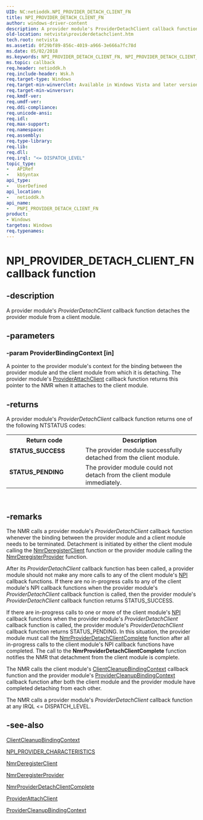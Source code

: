 ```yaml
---
UID: NC:netioddk.NPI_PROVIDER_DETACH_CLIENT_FN
title: NPI_PROVIDER_DETACH_CLIENT_FN
author: windows-driver-content
description: A provider module's ProviderDetachClient callback function detaches the provider module from a client module.
old-location: netvista\providerdetachclient.htm
tech.root: netvista
ms.assetid: 0f29bf89-856c-4019-a966-3e666a7fc78d
ms.date: 05/02/2018
ms.keywords: NPI_PROVIDER_DETACH_CLIENT_FN, NPI_PROVIDER_DETACH_CLIENT_FN callback, PNPI_PROVIDER_DETACH_CLIENT_FN, PNPI_PROVIDER_DETACH_CLIENT_FN callback function [Network Drivers Starting with Windows Vista], ProviderDetachClient, ProviderDetachClient callback function [Network Drivers Starting with Windows Vista], netioddk/ProviderDetachClient, netvista.providerdetachclient, nmrref_04fc189d-40e1-4cc5-87ea-dda2664f7e63.xml
ms.topic: callback
req.header: netioddk.h
req.include-header: Wsk.h
req.target-type: Windows
req.target-min-winverclnt: Available in Windows Vista and later versions of the Windows operating   systems.
req.target-min-winversvr: 
req.kmdf-ver: 
req.umdf-ver: 
req.ddi-compliance: 
req.unicode-ansi: 
req.idl: 
req.max-support: 
req.namespace: 
req.assembly: 
req.type-library: 
req.lib: 
req.dll: 
req.irql: "<= DISPATCH_LEVEL"
topic_type:
-	APIRef
-	kbSyntax
api_type:
-	UserDefined
api_location:
-	netioddk.h
api_name:
-	PNPI_PROVIDER_DETACH_CLIENT_FN
product:
- Windows
targetos: Windows
req.typenames: 
---
```


# NPI_PROVIDER_DETACH_CLIENT_FN callback function


## -description


A provider module's 
  <i>ProviderDetachClient</i> callback function detaches the provider module from a client module.


## -parameters




### -param ProviderBindingContext [in]

A pointer to the provider module's context for the binding between the provider module and the
     client module from which it is detaching. The provider module's 
     <a href="https://msdn.microsoft.com/6c8e6cf1-0528-4da2-acc1-81ec9dbc23c3">ProviderAttachClient</a> callback
     function returns this pointer to the NMR when it attaches to the client module.


## -returns



A provider module's 
     <i>ProviderDetachClient</i> callback function returns one of the following NTSTATUS codes:

<table>
<tr>
<th>Return code</th>
<th>Description</th>
</tr>
<tr>
<td width="40%">
<dl>
<dt><b>STATUS_SUCCESS</b></dt>
</dl>
</td>
<td width="60%">
The provider module successfully detached from the client module.

</td>
</tr>
<tr>
<td width="40%">
<dl>
<dt><b>STATUS_PENDING</b></dt>
</dl>
</td>
<td width="60%">
The provider module could not detach from the client module immediately.

</td>
</tr>
</table>
 




## -remarks



The NMR calls a provider module's 
    <i>ProviderDetachClient</i> callback function whenever the binding between the provider module and a
    client module needs to be terminated. Detachment is initiated by either the client module calling the 
    <a href="https://msdn.microsoft.com/library/windows/hardware/ff568774">NmrDeregisterClient</a> function or the
    provider module calling the 
    <a href="https://msdn.microsoft.com/library/windows/hardware/ff568778">NmrDeregisterProvider</a> function.

After its 
    <i>ProviderDetachClient</i> callback function has been called, a provider module should not make any more
    calls to any of the client module's 
    <a href="https://docs.microsoft.com/windows-hardware/drivers/network/network-programming-interface">NPI</a> callback functions. If there
    are no in-progress calls to any of the client module's 
    NPI callback functions when the
    provider module's 
    <i>ProviderDetachClient</i> callback function is called, then the provider module's 
    <i>ProviderDetachClient</i> callback function returns STATUS_SUCCESS.

If there are in-progress calls to one or more of the client module's 
    <a href="https://docs.microsoft.com/windows-hardware/drivers/network/network-programming-interface">NPI</a> callback functions when the
    provider module's 
    <i>ProviderDetachClient</i> callback function is called, the provider module's 
    <i>ProviderDetachClient</i> callback function returns STATUS_PENDING. In this situation, the provider
    module must call the 
    <a href="https://msdn.microsoft.com/a52b3cfc-d6bd-4569-8b09-36dce65d017f">
    NmrProviderDetachClientComplete</a> function after all in-progress calls to the client module's 
    NPI callback functions have
    completed. The call to the 
    <b>
    NmrProviderDetachClientComplete</b> function notifies the NMR that detachment from the client module is
    complete.

The NMR calls the client module's 
    <a href="https://msdn.microsoft.com/eebffed4-a2e0-4743-871b-f50f0cdda30d">
    ClientCleanupBindingContext</a> callback function and the provider module's 
    <a href="https://msdn.microsoft.com/0af476f6-0113-4aeb-b7d6-8e0e64a89bd0">
    ProviderCleanupBindingContext</a> callback function after both the client module and the provider
    module have completed detaching from each other.

The NMR calls a provider module's 
    <i>ProviderDetachClient</i> callback function at any IRQL &lt;= DISPATCH_LEVEL.




## -see-also




<a href="https://msdn.microsoft.com/eebffed4-a2e0-4743-871b-f50f0cdda30d">ClientCleanupBindingContext</a>



<a href="https://msdn.microsoft.com/library/windows/hardware/ff568814">NPI_PROVIDER_CHARACTERISTICS</a>



<a href="https://msdn.microsoft.com/library/windows/hardware/ff568774">NmrDeregisterClient</a>



<a href="https://msdn.microsoft.com/library/windows/hardware/ff568778">NmrDeregisterProvider</a>



<a href="https://msdn.microsoft.com/a52b3cfc-d6bd-4569-8b09-36dce65d017f">
   NmrProviderDetachClientComplete</a>



<a href="https://msdn.microsoft.com/6c8e6cf1-0528-4da2-acc1-81ec9dbc23c3">ProviderAttachClient</a>



<a href="https://msdn.microsoft.com/0af476f6-0113-4aeb-b7d6-8e0e64a89bd0">
   ProviderCleanupBindingContext</a>
 

 

